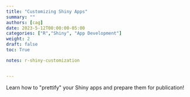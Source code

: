 ```yaml
---
title: "Customizing Shiny Apps"
summary: ""
authors: [cag]
date: 2023-5-12T00:00:00-05:00
categories: ["R","Shiny", "App Development"]
weight: 2
draft: false
toc: True

notes: r-shiny-customization


---
```

Learn how to "prettify" your Shiny apps and prepare them for publication!